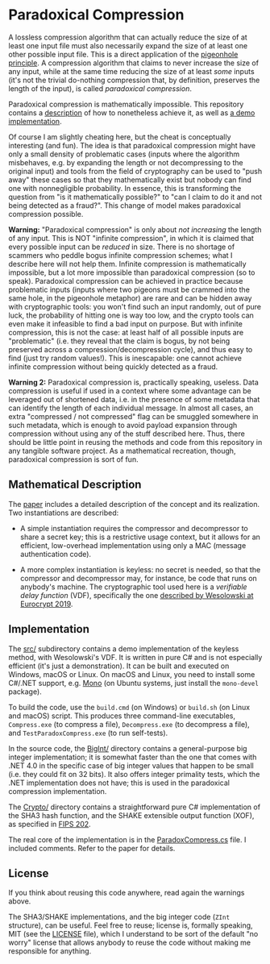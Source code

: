 # Paradoxical Compression

A lossless compression algorithm that can actually reduce the size of
at least one input file must also necessarily expand the size of at
least one other possible input file. This is a direct application of the
[pigeonhole principle](https://en.wikipedia.org/wiki/Pigeonhole_principle).
A compression algorithm that claims to never increase the size of any
input, while at the same time reducing the size of at least _some_
inputs (it's not the trivial do-nothing compression that, by definition,
preserves the length of the input), is called _paradoxical compression_.

Paradoxical compression is mathematically impossible. This repository
contains a [description](doc/paradox-compress.pdf) of how to nonetheless
achieve it, as well as [a demo implementation](src/).

Of course I am slightly cheating here, but the cheat is conceptually
interesting (and fun). The idea is that paradoxical compression might
have only a small density of problematic cases (inputs where the
algorithm misbehaves, e.g. by expanding the length or not decompressing
to the original input) and tools from the field of cryptography can be
used to "push away" these cases so that they mathematically exist but
nobody can find one with nonnegligible probability. In essence, this is
transforming the question from "is it mathematically possible?" to "can
I claim to do it and not being detected as a fraud?". This change of
model makes paradoxical compression possible.

**Warning:** "Paradoxical compression" is only about _not increasing_
the length of any input. This is NOT "infinite compression", in which it
is claimed that every possible input can be _reduced_ in size. There
is no shortage of scammers who peddle bogus infinite compression
schemes; what I describe here will not help them. Infinite compression
is mathematically impossible, but a lot more impossible than paradoxical
compression (so to speak). Paradoxical compression can be achieved in
practice because problematic inputs (inputs where two pigeons must be
crammed into the same hole, in the pigeonhole metaphor) are rare and can
be hidden away with cryptographic tools: you won't find such an input
randomly, out of pure luck, the probability of hitting one is way too
low, and the crypto tools can even make it infeasible to find a bad
input on purpose. But with infinite compression, this is not the case:
at least half of all possible inputs are "problematic" (i.e. they reveal
that the claim is bogus, by not being preserved across a
compression/decompression cycle), and thus easy to find (just try random
values!). This is inescapable: one cannot achieve infinite compression
without being quickly detected as a fraud.

**Warning 2:** Paradoxical compression is, practically speaking,
useless. Data compression is useful if used in a context where some
advantage can be leveraged out of shortened data, i.e. in the presence
of some metadata that can identify the length of each individual
message. In almost all cases, an extra "compressed / not compressed"
flag can be smuggled somewhere in such metadata, which is enough to
avoid payload expansion through compression without using any of the
stuff described here. Thus, there should be little point in reusing the
methods and code from this repository in any tangible software project.
As a mathematical recreation, though, paradoxical compression is sort of
fun.

## Mathematical Description

The [paper](doc/paradox-compress.pdf) includes a detailed description
of the concept and its realization. Two instantiations are described:

- A simple instantiation requires the compressor and decompressor to
  share a secret key; this is a restrictive usage context, but it
  allows for an efficient, low-overhead implementation using only
  a MAC (message authentication code).

- A more complex instantiation is keyless: no secret is needed, so that
  the compressor and decompressor may, for instance, be code that runs
  on anybody's machine. The cryptographic tool used here is a
  _verifiable delay function_ (VDF), specifically the one [described
  by Wesolowski at Eurocrypt 2019](https://eprint.iacr.org/2018/623).

## Implementation

The [src/](src/) subdirectory contains a demo implementation of the
keyless method, with Wesolowski's VDF. It is written in pure C# and is
not especially efficient (it's just a demonstration). It can be built
and executed on Windows, macOS or Linux. On macOS and Linux, you need to
install some C#/.NET support, e.g. [Mono](https://www.mono-project.com/)
(on Ubuntu systems, just install the `mono-devel` package).

To build the code, use the `build.cmd` (on Windows) or `build.sh` (on
Linux and macOS) script. This produces three command-line executables,
`Compress.exe` (to compress a file), `Decompress.exe` (to decompress a
file), and `TestParadoxCompress.exe` (to run self-tests).

In the source code, the [BigInt/](src/BigInt/) directory contains a
general-purpose big integer implementation; it is somewhat faster than
the one that comes with .NET 4.0 in the specific case of big integer
values that happen to be small (i.e. they could fit on 32 bits). It also
offers integer primality tests, which the .NET implementation does not
have; this is used in the paradoxical compression implementation.

The [Crypto/](src/Crypto/) directory contains a straightforward pure C#
implementation of the SHA3 hash function, and the SHAKE extensible
output function (XOF), as specified in [FIPS
202](https://csrc.nist.gov/publications/detail/fips/202/final).

The real core of the implementation is in the
[ParadoxCompress.cs](src/ParadoxCompress.cs) file. I included comments.
Refer to the paper for details.

## License

If you think about reusing this code anywhere, read again the warnings
above.

The SHA3/SHAKE implementations, and the big integer code (`ZInt`
structure), can be useful. Feel free to reuse; license is, formally
speaking, MIT (see the [LICENSE](LICENSE) file), which I understand to
be sort of the default "no worry" license that allows anybody to reuse
the code without making me responsible for anything.
